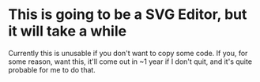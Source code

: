 This is going to be a SVG Editor, but it will take a while
==========
Currently this is unusable if you don't want to copy some code.
If you, for some reason, want this, it'll come out in ~1 year if I don't quit, and it's quite probable for me to do that.